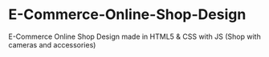 # E-Commerce-Online-Shop-Design
E-Commerce Online Shop Design made in HTML5 &amp; CSS with JS (Shop with cameras and accessories)
